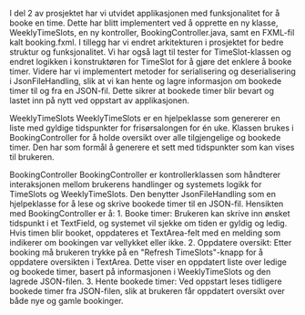 I del 2 av prosjektet har vi utvidet applikasjonen med funksjonalitet for å booke en time. Dette har blitt implementert ved å opprette en ny klasse, WeeklyTimeSlots, en ny kontroller, BookingController.java, samt en FXML-fil kalt booking.fxml. I tillegg har vi endret arkitekturen i prosjektet for bedre struktur og funksjonalitet.
Vi har også lagt til tester for TimeSlot-klassen og endret logikken i konstruktøren for TimeSlot for å gjøre det enklere å booke timer. Videre har vi implementert metoder for serialisering og deserialisering i JsonFileHandling, slik at vi kan hente og lagre informasjon om bookede timer til og fra en JSON-fil. Dette sikrer at bookede timer blir bevart og lastet inn på nytt ved oppstart av applikasjonen.

WeeklyTimeSlots
WeeklyTimeSlots er en hjelpeklasse som genererer en liste med gyldige tidspunkter for frisørsalongen for én uke. Klassen brukes i BookingController for å holde oversikt over alle tilgjengelige og bookede timer. Den har som formål å generere et sett med tidspunkter som kan vises til brukeren.

BookingController
BookingController er kontrollerklassen som håndterer interaksjonen mellom brukerens handlinger og systemets logikk for TimeSlots og WeeklyTimeSlots. Den benytter JsonFileHandling som en hjelpeklasse for å lese og skrive bookede timer til en JSON-fil. Hensikten med BookingController er å:
    1. Booke timer: Brukeren kan skrive inn ønsket tidspunkt i et TextField, og systemet vil sjekke om tiden er gyldig og ledig. Hvis timen blir booket, oppdateres et TextArea-felt med en melding som indikerer om bookingen var vellykket eller ikke.
    2. Oppdatere oversikt: Etter booking må brukeren trykke på en "Refresh TimeSlots"-knapp for å oppdatere oversikten i TextArea. Dette viser en oppdatert liste over ledige og bookede timer, basert på informasjonen i WeeklyTimeSlots og den lagrede JSON-filen.
    3. Hente bookede timer: Ved oppstart leses tidligere bookede timer fra JSON-filen, slik at brukeren får oppdatert oversikt over både nye og gamle bookinger.
